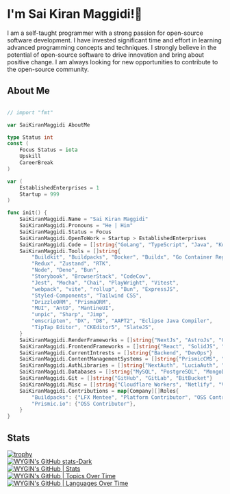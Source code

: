 # I'm Sai Kiran Maggidi!👋
I am a self-taught programmer with a strong passion for open-source software development. I have invested significant time and effort in learning advanced programming concepts and techniques. I strongly believe in the potential of open-source software to drive innovation and bring about positive change. I am always looking for new opportunities to contribute to the open-source community.

## About Me 
```Go

// import "fmt"

var SaiKiranMaggidi AboutMe

type Status int
const (
    Focus Status = iota
    Upskill
    CareerBreak
)

var (
    EstablishedEnterprises = 1
    Startup = 999
)

func init() {
    SaiKiranMaggidi.Name = "Sai Kiran Maggidi"
    SaiKiranMaggidi.Pronouns = "He | Him"
    SaiKiranMaggidi.Status = Focus
    SaiKiranMaggidi.OpenToWork = Startup > EstablishedEnterprises
    SaiKiranMaggidi.Code = []string{"GoLang", "TypeScript", "Java", "Kotlin", "Rust", "C", "C++", "Android Development", "Assembly Script"}
    SaiKiranMaggidi.Tools = []string{
        "Buildkit", "Buildpacks", "Docker", "Buildx", "Go Container Registry",
        "Redux", "Zustand", "RTK",
        "Node", "Deno", "Bun",
        "Storybook", "BrowserStack", "CodeCov",
        "Jest", "Mocha", "Chai", "PlayWright", "Vitest",
        "webpack", "vite", "rollup", "Bun", "ExpressJS",
        "Styled-Components", "Tailwind CSS",
        "DrizzleORM", "PrismaORM",
        "MUI", "AntD", "MantineUI",
        "unpic", "Sharp", "Jimp",
        "emscripten", "DX", "D8", "AAPT2", "Eclipse Java Compiler",
        "TipTap Editor", "CKEditor5", "SlateJS",
    }
    SaiKiranMaggidi.RenderFrameworks = []string{"NextJs", "AstroJs", "GatsbyJs", "Qwik", "Remix", "SvelteKit"}
    SaiKiranMaggidi.FrontendFrameworks = []string{"React", "SolidJS", "Svelte"}
    SaiKiranMaggidi.CurrentIntrests = []string{"Backend", "DevOps"}
    SaiKiranMaggidi.ContentManagementSystems = []string{"PrismicCMS", "PayloadCMS", "ButterCMS", "Sanity", "StoryBlok", "Contentful", "Hygraph CMS", "Kontent", "Strapi", "Directus", "Magnolia", "Enonic", "Zesty", "ApostropheCMS", "Yext", "Wordpress", "Netlifycms", "Contentrain"}
    SaiKiranMaggidi.AuthLibraries = []string{"NextAuth", "LuciaAuth", "Remix-oauth2-auth", "Auth0"}
    SaiKiranMaggidi.Databases = []string{"MySQL", "PostgreSQL", "MongoDB", "LibSQL", "Neo4j", "Redis", "CockroachDB", "Firebase"}
    SaiKiranMaggidi.Git = []string{"GitHub", "GitLab", "BitBucket"}
    SaiKiranMaggidi.Misc = []string{"Cloudflare Workers", "Netlify", "Vercel", "TursoDB", "PlanetScale", "UpStash", "DenoCloud", "SquidCloud", "Heroku", "Google Cloud", "shuttle.rs", "PacketBase", "NxJS", "Supabase", "Algolia Search", "GraphQL", "REST", "gRPC", "Partytown", "PostCSS", "ESLint", "Husky"}
    SaiKiranMaggidi.Contributions = map[Company][]Roles{
        "Buildpacks": {"LFX Mentee", "Platform Contributor", "OSS Contributor"},
        "Prismic.io": {"OSS Contributor"},
    }
}
```
## Stats
[![trophy](https://github-profile-trophy.vercel.app/?username=WYGIN)](https://github.com/ryo-ma/github-profile-trophy)
<br/>
[![WYGIN's GitHub stats-Dark](https://github-readme-stats.vercel.app/api?username=WYGIN&show_icons=true&theme=dark#gh-dark-mode-only)](https://github.com/anuraghazra/github-readme-stats#gh-dark-mode-only)
<br/>
[![WYGIN's GitHub | Stats](https://stats.quine.sh/WYGIN/github?theme=dark)](https://quine.sh?utm_source=widgets&utm_campaign=WYGIN)
<br/>
[![WYGIN's GitHub | Topics Over Time](https://stats.quine.sh/WYGIN/topics-over-time?theme=dark)](https://quine.sh?utm_source=widgets&utm_campaign=WYGIN)
<br/>
[![WYGIN's GitHub | Languages Over Time](https://stats.quine.sh/WYGIN/languages-over-time?theme=dark)](https://quine.sh?utm_source=widgets&utm_campaign=WYGIN)
<br/>
